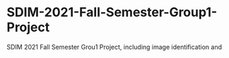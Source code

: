# SDIM-2021-Fall-Semester-Group1-Project
SDIM 2021 Fall Semester Grou1 Project, including image identification and 
